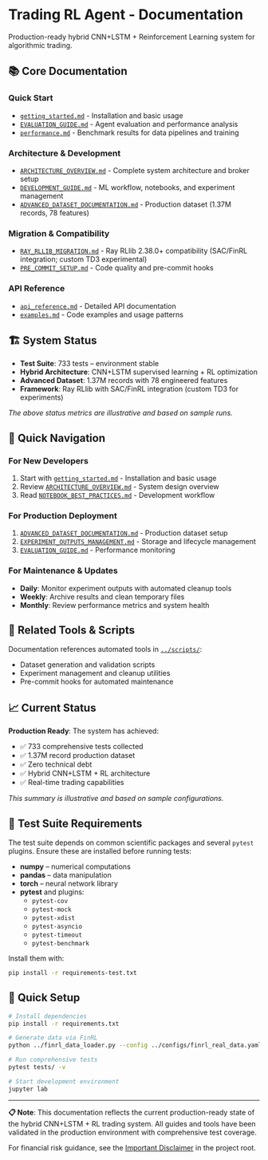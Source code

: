 # Trading RL Agent - Documentation

Production-ready hybrid CNN+LSTM + Reinforcement Learning system for algorithmic trading.

## 📚 Core Documentation

### Quick Start

- [`getting_started.md`](getting_started.md) - Installation and basic usage
- [`EVALUATION_GUIDE.md`](EVALUATION_GUIDE.md) - Agent evaluation and performance analysis
- [`performance.md`](performance.md) - Benchmark results for data pipelines and training

### Architecture & Development

- [`ARCHITECTURE_OVERVIEW.md`](ARCHITECTURE_OVERVIEW.md) - Complete system architecture and broker setup
- [`DEVELOPMENT_GUIDE.md`](DEVELOPMENT_GUIDE.md) - ML workflow, notebooks, and experiment management
- [`ADVANCED_DATASET_DOCUMENTATION.md`](ADVANCED_DATASET_DOCUMENTATION.md) - Production dataset (1.37M records, 78 features)

### Migration & Compatibility

- [`RAY_RLLIB_MIGRATION.md`](RAY_RLLIB_MIGRATION.md) - Ray RLlib 2.38.0+ compatibility (SAC/FinRL integration; custom TD3 experimental)
- [`PRE_COMMIT_SETUP.md`](PRE_COMMIT_SETUP.md) - Code quality and pre-commit hooks

### API Reference

- [`api_reference.md`](api_reference.md) - Detailed API documentation
- [`examples.md`](examples.md) - Code examples and usage patterns

## 🏗️ System Status

- **Test Suite**: 733 tests – environment stable
- **Hybrid Architecture**: CNN+LSTM supervised learning + RL optimization
- **Advanced Dataset**: 1.37M records with 78 engineered features
- **Framework**: Ray RLlib with SAC/FinRL integration (custom TD3 for experiments)

_The above status metrics are illustrative and based on sample runs._

## 🎯 Quick Navigation

### For New Developers

1. Start with [`getting_started.md`](getting_started.md) - Installation and basic usage
2. Review [`ARCHITECTURE_OVERVIEW.md`](ARCHITECTURE_OVERVIEW.md) - System design overview
3. Read [`NOTEBOOK_BEST_PRACTICES.md`](NOTEBOOK_BEST_PRACTICES.md) - Development workflow

### For Production Deployment

1. [`ADVANCED_DATASET_DOCUMENTATION.md`](ADVANCED_DATASET_DOCUMENTATION.md) - Production dataset setup
2. [`EXPERIMENT_OUTPUTS_MANAGEMENT.md`](EXPERIMENT_OUTPUTS_MANAGEMENT.md) - Storage and lifecycle management
3. [`EVALUATION_GUIDE.md`](EVALUATION_GUIDE.md) - Performance monitoring

### For Maintenance & Updates

- **Daily**: Monitor experiment outputs with automated cleanup tools
- **Weekly**: Archive results and clean temporary files
- **Monthly**: Review performance metrics and system health

## 🔧 Related Tools & Scripts

Documentation references automated tools in [`../scripts/`](../scripts/):

- Dataset generation and validation scripts
- Experiment management and cleanup utilities
- Pre-commit hooks for automated maintenance

## 📈 Current Status

**Production Ready**: The system has achieved:

- ✅ 733 comprehensive tests collected
- ✅ 1.37M record production dataset
- ✅ Zero technical debt
- ✅ Hybrid CNN+LSTM + RL architecture
- ✅ Real-time trading capabilities

_This summary is illustrative and based on sample configurations._

## 🧪 Test Suite Requirements

The test suite depends on common scientific packages and several `pytest`
plugins. Ensure these are installed before running tests:

- **numpy** – numerical computations
- **pandas** – data manipulation
- **torch** – neural network library
- **pytest** and plugins:
  - `pytest-cov`
  - `pytest-mock`
  - `pytest-xdist`
  - `pytest-asyncio`
  - `pytest-timeout`
  - `pytest-benchmark`

Install them with:

```bash
pip install -r requirements-test.txt
```

## 🚀 Quick Setup

```bash
# Install dependencies
pip install -r requirements.txt

# Generate data via FinRL
python ../finrl_data_loader.py --config ../configs/finrl_real_data.yaml

# Run comprehensive tests
pytest tests/ -v

# Start development environment
jupyter lab
```

---

**📋 Note**: This documentation reflects the current production-ready state of the hybrid CNN+LSTM + RL trading system. All guides and tools have been validated in the production environment with comprehensive test coverage.

For financial risk guidance, see the [Important Disclaimer](../README.md#important-disclaimer) in the project root.

